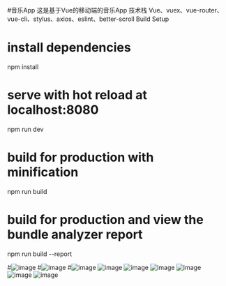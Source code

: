 ﻿#音乐App
这是基于Vue的移动端的音乐App
技术栈
	Vue、vuex、vue-router、vue-cli、stylus、axios、eslint、better-scroll
Build Setup

# install dependencies
npm install

# serve with hot reload at localhost:8080
npm run dev

# build for production with minification
npm run build

# build for production and view the bundle analyzer report
npm run build --report

#![image](https://github.com/megnliren/music/raw/master/pict/recommend.png)
#![image](https://github.com/megnliren/music/raw/master/pict/singer.png)
#![image](https://github.com/megnliren/music/raw/master/pict/rank.png)
![image](https://github.com/megnliren/music/raw/master/pict/rankdetail.png)
![image](https://github.com/megnliren/music/raw/master/pict/singer-detail.png)
![image](https://github.com/megnliren/music/raw/master/pict/search.png)
![image](https://github.com/megnliren/music/raw/master/pict/play.png)
![image](https://github.com/megnliren/music/raw/master/pict/lyric.png)
![image](https://github.com/megnliren/music/raw/master/pict/playlist.png)